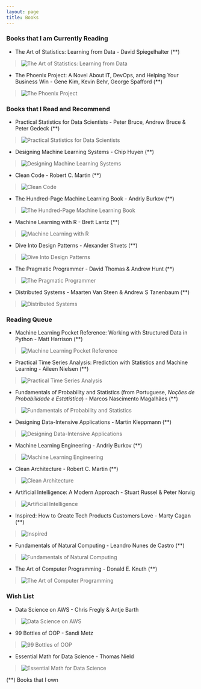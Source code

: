 ```yaml
---
layout: page
title: Books
---
```


### Books that I am Currently Reading
- The Art of Statistics: Learning from Data - David Spiegelhalter (**)

> ![The Art of Statistics: Learning from Data](https://m.media-amazon.com/images/I/71YPjusCEWL._SX50_.jpg)

- The Phoenix Project: A Novel About IT, DevOps, and Helping Your Business Win - Gene Kim, Kevin Behr, George Spafford (**)

> ![The Phoenix Project](https://m.media-amazon.com/images/I/71MCzRvsraL._SX50_.jpg)

### Books that I Read and Recommend

- Practical Statistics for Data Scientists - Peter Bruce, Andrew Bruce & Peter Gedeck (**)

> ![Practical Statistics for Data Scientists](https://i.gr-assets.com/images/S/compressed.photo.goodreads.com/books/1587495766i/48816585._SX50_.jpg) 

- Designing Machine Learning Systems - Chip Huyen (**)

> ![Designing Machine Learning Systems](https://i.gr-assets.com/images/S/compressed.photo.goodreads.com/books/1653945265i/60715378._SX50_.jpg) 

- Clean Code - Robert C. Martin (**)

> ![Clean Code](https://i.gr-assets.com/images/S/compressed.photo.goodreads.com/books/1436202607i/3735293._SX50_.jpg) 

- The Hundred-Page Machine Learning Book - Andriy Burkov (**)

> ![The Hundred-Page Machine Learning Book](https://i.gr-assets.com/images/S/compressed.photo.goodreads.com/books/1546285613i/43190851._SX50_.jpg) 

- Machine Learning with R - Brett Lantz (**)

> ![Machine Learning with R](https://i.gr-assets.com/images/S/compressed.photo.goodreads.com/books/1395601758i/18859629._SX50_.jpg) 

- Dive Into Design Patterns - Alexander Shvets (**)

> ![Dive Into Design Patterns](https://i.gr-assets.com/images/S/compressed.photo.goodreads.com/books/1543945452i/43125355._SX50_.jpg)

- The Pragmatic Programmer - David Thomas & Andrew Hunt (**)

> ![The Pragmatic Programmer](https://i.gr-assets.com/images/S/compressed.photo.goodreads.com/books/1401432508i/4099._SX50_.jpg) 

- Distributed Systems - Maarten Van Steen & Andrew S Tanenbaum (**)

> ![Distributed Systems](https://i.gr-assets.com/images/S/compressed.photo.goodreads.com/books/1347701966i/405614._SX50_.jpg) 

### Reading Queue
- Machine Learning Pocket Reference: Working with Structured Data in Python - Matt Harrison (**)

> ![Machine Learning Pocket Reference](https://m.media-amazon.com/images/I/71P35A0AsDL._AC_UY436_FMwebp_QL65__SX50_.jpg)

- Practical Time Series Analysis: Prediction with Statistics and Machine Learning - Aileen Nielsen (**)

> ![Practical Time Series Analysis](https://m.media-amazon.com/images/I/91vNT0C2lrL._SY522_SX50_.jpg)

- Fundamentals of Probability and Statistics (from Portuguese, _Noções de Probabilidade e Estatística_) - Marcos Nascimento Magalhães (**)

> ![Fundamentals of Probability and Statistics](https://m.media-amazon.com/images/I/31flBehUXkL._SY445_SX50_.jpg)

- Designing Data-Intensive Applications - Martin Kleppmann (**)

> ![Designing Data-Intensive Applications](https://i.gr-assets.com/images/S/compressed.photo.goodreads.com/books/1415816873i/23463279._SX50_.jpg) 

- Machine Learning Engineering - Andriy Burkov (**)

> ![Machine Learning Engineering](https://i.gr-assets.com/images/S/compressed.photo.goodreads.com/books/1599592043i/55275944._SX50_.jpg) 

- Clean Architecture - Robert C. Martin (**)

> ![Clean Architecture](https://i.gr-assets.com/images/S/compressed.photo.goodreads.com/books/1471680093i/18043011._SX50_.jpg) 

- Artificial Intelligence: A Modern Approach - Stuart Russel & Peter Norvig 

> ![Artificial Intelligence](https://i.gr-assets.com/images/S/compressed.photo.goodreads.com/books/1385600294i/27543._SX50_.jpg) 
 
- Inspired: How to Create Tech Products Customers Love - Marty Cagan (**)

> ![Inspired](https://i.gr-assets.com/images/S/compressed.photo.goodreads.com/books/1496058487i/35249663._SY75_.jpg) 

- Fundamentals of Natural Computing - Leandro Nunes de Castro (**)

> ![Fundamentals of Natural Computing](https://i.gr-assets.com/images/S/compressed.photo.goodreads.com/books/1356188279i/2022909._SY75_.jpg) 

- The Art of Computer Programming - Donald E. Knuth (**)

> ![The Art of Computer Programming](https://i.gr-assets.com/images/S/compressed.photo.goodreads.com/books/1388242904i/112247._SX50_.jpg)

### Wish List

- Data Science on AWS - Chris Fregly & Antje Barth

> ![Data Science on AWS](https://i.gr-assets.com/images/S/compressed.photo.goodreads.com/books/1620719678i/55769407._SX50_.jpg)

- 99 Bottles of OOP - Sandi Metz

> ![99 Bottles of OOP](https://i.gr-assets.com/images/S/compressed.photo.goodreads.com/books/1477514056i/31183020._SX50_.jpg)

- Essential Math for Data Science - Thomas Nield

> ![Essential Math for Data Science](https://i.gr-assets.com/images/S/compressed.photo.goodreads.com/books/1620715594i/51763086._SX50_.jpg)

(**) Books that I own
